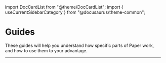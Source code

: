 import DocCardList from "@theme/DocCardList";
import { useCurrentSidebarCategory } from "@docusaurus/theme-common";

# Guides

These guides will help you understand how specific parts of Paper work, and how to use them to your advantage.

---

<DocCardList items={useCurrentSidebarCategory().items} />